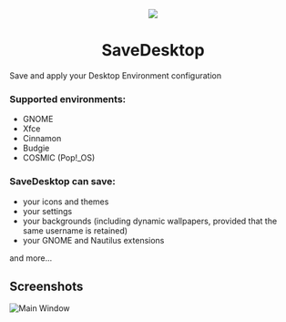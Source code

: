 <p align="center">
  <img src="https://raw.githubusercontent.com/vikdevelop/SaveDesktop/main/flatpak/icons/com.github.vikdevelop.SaveDesktop.png">
  <h1 align="center">SaveDesktop</h1>
</p>

Save and apply your Desktop Environment configuration
### Supported environments:
- GNOME
- Xfce
- Cinnamon
- Budgie
- COSMIC (Pop!_OS)

### SaveDesktop can save:
- your icons and themes
- your settings
- your backgrounds (including dynamic wallpapers, provided that the same username is retained)
- your GNOME and Nautilus extensions

and more...

## Screenshots
![Main Window](https://raw.githubusercontent.com/vikdevelop/SaveDesktop/fbb8864fbf57659a19de42f6996f449367678985/flatpak/screenshots/main_window.png)
